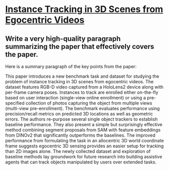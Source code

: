 # [Instance Tracking in 3D Scenes from Egocentric Videos](https://arxiv.org/abs/2312.04117)

## Write a very high-quality paragraph summarizing the paper that effectively covers the paper.

 Here is a summary paragraph of the key points from the paper:

This paper introduces a new benchmark task and dataset for studying the problem of instance tracking in 3D scenes from egocentric videos. The dataset features RGB-D video captured from a HoloLens2 device along with per-frame camera poses. Instances to track are enrolled either on-the-fly based on user interaction (single-view online enrollment) or using a pre-specified collection of photos capturing the object from multiple views (multi-view pre-enrollment). The benchmark evaluates performance using precision/recall metrics on predicted 3D locations as well as geometric errors. The authors re-purpose several single object trackers to establish baseline performance. They also present a simple but surprisingly effective method combining segment proposals from SAM with feature embeddings from DINOv2 that significantly outperforms the baselines. The improved performance from formulating the task in an allocentric 3D world coordinate frame suggests egocentric 3D sensing provides an easier setup for tracking than 2D images alone. The newly collected dataset and exploration of baseline methods lay groundwork for future research into building assistive agents that can track objects manipulated by users over extended tasks.
